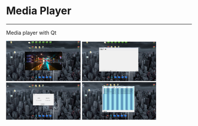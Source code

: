<h1>Media Player</h1>

  <hr>

<p>
Media player with Qt <br>
</p>


<img src="https://github.com/MohammadOshkooh/mediaPlayer/blob/master/static/image/1.jpg?raw=true" alt="MediaPlayer" width="40%">

<img src="https://github.com/MohammadOshkooh/mediaPlayer/blob/master/static/image/2.jpg?raw=true" alt="MediaPlayer" width="40%">

<img src="https://github.com/MohammadOshkooh/mediaPlayer/blob/master/static/image/3.jpg?raw=true" alt="MediaPlayer" width="40%">

<img src="https://github.com/MohammadOshkooh/mediaPlayer/blob/master/static/image/4.jpg?raw=true" alt="MediaPlayer" width="40%">
